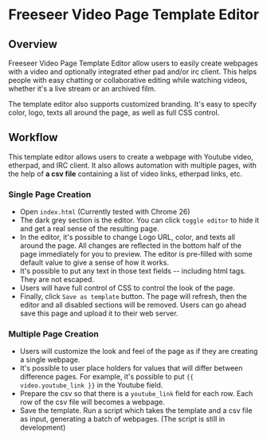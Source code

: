 Freeseer Video Page Template Editor
====================



## Overview

Freeseer Video Page Template Editor allow users to easily create webpages with a video and optionally integrated ether pad and/or irc client. This helps people with easy chatting or collaborative editing while watching videos, whether it's a live stream or an archived film. 

The template editor also supports customized branding. It's easy to specify color, logo, texts all around the page, as well as full CSS control.

## Workflow

This template editor allows users to create a webpage with Youtube video, etherpad, and IRC client. It also allows automation with multiple pages, with the help of **a csv file** containing a list of video links, etherpad links, etc. 

### Single Page Creation
- Open `index.html` (Currently tested with Chrome 26)
- The dark grey section is the editor. You can click `toggle editor` to hide it and get a real sense of the resulting page.
- In the editor, it's possible to change Logo URL, color, and texts all around the page. All changes are reflected in the bottom half of the page immediately for you to preview. The editor is pre-filled with some default value to give a sense of how it works.
- It's possible to put any text in those text fields -- including html tags. They are not escaped. 
- Users will have full control of CSS to control the look of the page.
- Finally, click `Save as template` button. The page will refresh, then the editor and all disabled sections will be removed. Users can go ahead save this page and upload it to their web server.

### Multiple Page Creation
- Users will customize the look and feel of the page as if they are creating a single webpage.
- It's possible to user place holders for values that will differ between difference pages. For example, it's possible to put `{{ video.youtube_link }}` in the Youtube field. 
- Prepare the csv so that there is a `youtube_link` field for each row. Each row of the csv file will becomes a webpage.
- Save the template. Run a script which takes the template and a csv file as input, generating a batch of webpages. (The script is still in development)


